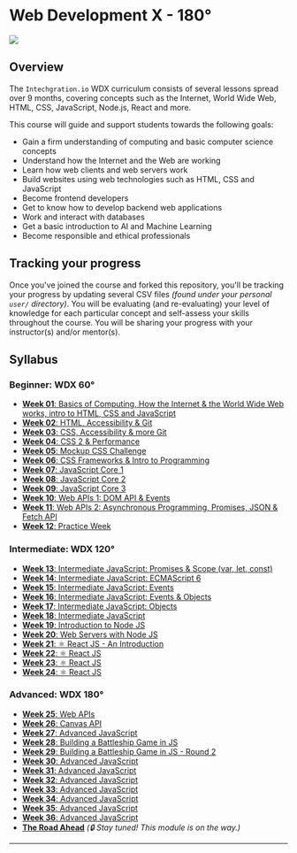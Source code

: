 # Web Development X - 180°

![](assets/syllabus.jpg)

## Overview 

  The `Intechgration.io` WDX curriculum consists of several lessons spread over 9 months, covering concepts such as the Internet, World Wide Web, HTML, CSS, JavaScript, Node.js, React and more.

  This course will guide and support students towards the following goals:

  - Gain a firm understanding of computing and basic computer science concepts
  - Understand how the Internet and the Web are working
  - Learn how web clients and web servers work
  - Build websites using web technologies such as HTML, CSS and JavaScript
  - Become frontend developers
  - Get to know how to develop backend web applications
  - Work and interact with databases
  - Get a basic introduction to AI and Machine Learning
  - Become responsible and ethical professionals 

## Tracking your progress

  Once you've joined the course and forked this repository, you'll be tracking your progress by updating several CSV files _(found under your personal `user/` directory)_. You will be evaluating (and re-evaluating) your level of knowledge for each particular concept and self-assess your skills throughout the course. You will be sharing your progress with your instructor(s) and/or mentor(s).

## Syllabus

### Beginner: WDX 60°

  - [**Week 01**: Basics of Computing, How the Internet & the World Wide Web works, intro to HTML, CSS and JavaScript](week01/index.md)
  - [**Week 02**: HTML, Accessibility & Git](week02/index.md)
  - [**Week 03**: CSS, Accessibility & more Git](week03/index.md)
  - [**Week 04**: CSS 2 & Performance](week04/index.md)
  - [**Week 05**: Mockup CSS Challenge](week05/index.md)
  - [**Week 06**: CSS Frameworks & Intro to Programming](week06/index.md)
  - [**Week 07**: JavaScript Core 1](week07/index.md)
  - [**Week 08**: JavaScript Core 2](week08/index.md)
  - [**Week 09**: JavaScript Core 3](week09/index.md)
  - [**Week 10**: Web APIs 1: DOM API & Events](week10/index.md)
  - [**Week 11**: Web APIs 2: Asynchronous Programming, Promises, JSON & Fetch API](week11/index.md)
  - [**Week 12**: Practice Week](week12/index.md)

### Intermediate: WDX 120°

  - [**Week 13**: Intermediate JavaScript: Promises & Scope (var, let, const)](week13/index.md)
  - [**Week 14**: Intermediate JavaScript: ECMAScript 6](week14/index.md)
  - [**Week 15**: Intermediate JavaScript: Events](week15/index.md)
  - [**Week 16**: Intermediate JavaScript: Events & Objects](week16/index.md)
  - [**Week 17**: Intermediate JavaScript: Objects](week17/index.md)
  - [**Week 18**: Intermediate JavaScript](week18/index.md)
  - [**Week 19**: Introduction to Node JS](week19/index.md)
  - [**Week 20**: Web Servers with Node JS](week20/index.md)
  - [**Week 21**: ⚛️ React JS - An Introduction](week21/index.md)
  - [**Week 22**: ⚛️ React JS](week22/index.md)
  - [**Week 23**: ⚛️ React JS](week23/index.md)
  - [**Week 24**: ⚛️ React JS](week24/index.md)

### Advanced: WDX 180°

  - [**Week 25**: Web APIs](week25/index.md)
  - [**Week 26**: Canvas API](week26/index.md)
  - [**Week 27**: Advanced JavaScript](week27/index.md)
  - [**Week 28**: Building a Battleship Game in JS](week28/index.md)
  - [**Week 29**: Building a Battleship Game in JS - Round 2](week29/index.md)
  - [**Week 30**: Advanced JavaScript](week30/index.md)
  - [**Week 31**: Advanced JavaScript](week31/index.md)
  - [**Week 32**: Advanced JavaScript](week32/index.md)
  - [**Week 33**: Advanced JavaScript](week33/index.md)
  - [**Week 34**: Advanced JavaScript](week34/index.md)
  - [**Week 35**: Advanced JavaScript](week35/index.md)
  - [**Week 36**: Advanced JavaScript](week36/index.md)
  - [**The Road Ahead**](#week37/index.md) _(🔒 Stay tuned! This module is on the way.)_

---

<!-- COMMENTS: -->
<script src="https://utteranc.es/client.js"
  repo="in-tech-gration/WDX-180"
  issue-term="pathname"
  theme="github-dark"
  crossorigin="anonymous"
  async>
</script>